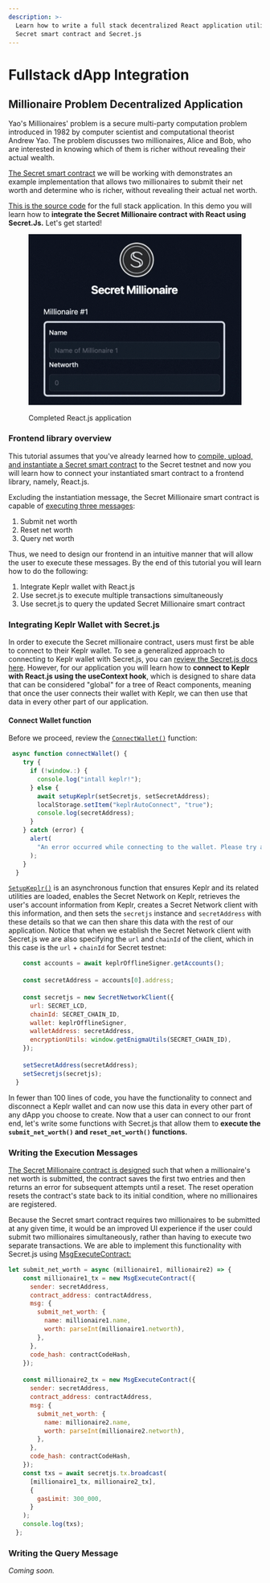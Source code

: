 ```yaml
---
description: >-
  Learn how to write a full stack decentralized React application utilizing a
  Secret smart contract and Secret.js
---
```


# Fullstack dApp Integration

## Millionaire Problem Decentralized Application

Yao's Millionaires' problem is a secure multi-party computation problem introduced in 1982 by computer scientist and computational theorist Andrew Yao. The problem discusses two millionaires, Alice and Bob, who are interested in knowing which of them is richer without revealing their actual wealth.&#x20;

[The Secret smart contract](https://github.com/scrtlabs/MillionaireProblemTutorial/tree/master) we will be working with demonstrates an example implementation that allows two millionaires to submit their net worth and determine who is richer, without revealing their actual net worth.&#x20;

[This is the source code](https://github.com/scrtlabs/examples/tree/master/secret-millionaire) for the full stack application. In this demo you will learn how to **integrate the Secret Millionaire contract with React using Secret.Js.** Let's get started! &#x20;

<figure><img src="../../.gitbook/assets/secret millionaire (1).gif" alt=""><figcaption><p>Completed React.js application</p></figcaption></figure>

### **Frontend library overview**&#x20;

This tutorial assumes that you've already learned how to [compile, upload, and instantiate a Secret smart contract](https://docs.scrt.network/secret-network-documentation/development/getting-started/interacting-with-the-testnet) to the Secret testnet and now you will learn how to connect your instantiated smart contract to a frontend library, namely, React.js.&#x20;

Excluding the instantiation message, the Secret Millionaire smart contract is capable of [executing three messages](https://github.com/scrtlabs/examples/blob/master/secret-millionaire/millionaire-contract/src/msg.rs):&#x20;

1. Submit net worth
2. Reset net worth&#x20;
3. Query net worth

Thus, we need to design our frontend in an intuitive manner that will allow the user to execute these messages. By the end of this tutorial you will learn how to do the following:&#x20;

1. Integrate Keplr wallet with React.js
2. Use secret.js to execute multiple transactions simultaneously&#x20;
3. Use secret.js to query the updated Secret Millionaire smart contract&#x20;

### Integrating Keplr Wallet with Secret.js

In order to execute the Secret millionaire contract, users must first be able to connect to their Keplr wallet. To see a generalized approach to connecting to Keplr wallet with Secret.js, you can [review the Secret.js docs here](https://secretjs.scrt.network/#keplr-wallet). However, for our application you will learn how to **connect to Keplr with React.js using the useContext hook**, which is designed to share data that can be considered "global" for a tree of React components, meaning that once the user connects their wallet with Keplr, we can then use that data in every other part of our application.&#x20;

#### Connect Wallet function&#x20;

Before we proceed, review the [`ConnectWallet()`](https://github.com/scrtlabs/examples/blob/bc4676c4d3a644e3cc841384033ba1b7306250eb/secret-millionaire/react-millionaire/src/secretJs/SecretjsContext.js#L49C2-L63C4) function: &#x20;

```javascript
 async function connectWallet() {
    try {
      if (!window.:) {
        console.log("intall keplr!");
      } else {
        await setupKeplr(setSecretjs, setSecretAddress);
        localStorage.setItem("keplrAutoConnect", "true");
        console.log(secretAddress);
      }
    } catch (error) {
      alert(
        "An error occurred while connecting to the wallet. Please try again."
      );
    }
  }
```

[`SetupKeplr()`](https://github.com/scrtlabs/examples/blob/bc4676c4d3a644e3cc841384033ba1b7306250eb/secret-millionaire/react-millionaire/src/secretJs/SecretjsContext.js#L11C1-L47C4) is an asynchronous function that ensures Keplr and its related utilities are loaded, enables the Secret Network on Keplr, retrieves the user's account information from Keplr, creates a Secret Network client with this information, and then sets the `secretjs` instance and `secretAddress` with these details so that we can then share this data with the rest of our application.  Notice that when we establish the Secret Network client with Secret.js we are also specifying the `url` and `chainId` of the client, which in this case is the `url` + `chainId` for Secret testnet:

```javascript
    const accounts = await keplrOfflineSigner.getAccounts();

    const secretAddress = accounts[0].address;

    const secretjs = new SecretNetworkClient({
      url: SECRET_LCD,
      chainId: SECRET_CHAIN_ID,
      wallet: keplrOfflineSigner,
      walletAddress: secretAddress,
      encryptionUtils: window.getEnigmaUtils(SECRET_CHAIN_ID),
    });

    setSecretAddress(secretAddress);
    setSecretjs(secretjs);
  }
```

In fewer than 100 lines of code, you have the functionality to connect and disconnect a Keplr wallet and can now use this data in every other part of any dApp you choose to create. Now that a user can connect to our front end, let's write some functions with Secret.js that allow them to **execute the `submit_net_worth()` and `reset_net_worth()` functions.**&#x20;

### Writing the Execution Messages

[The Secret Millionaire contract is designed](https://github.com/scrtlabs/examples/blob/bc4676c4d3a644e3cc841384033ba1b7306250eb/secret-millionaire/millionaire-contract/src/contract.rs#L45) such that when a millionaire's net worth is submitted, the contract saves the first two entries and then returns an error for subsequent attempts until a reset. The reset operation resets the contract's state back to its initial condition, where no millionaires are registered.&#x20;

Because the Secret smart contract requires two millionaires to be submitted at any given time, it would be an improved UI experience if the user could submit two millionaires simultaneously, rather than having to execute two separate transactions. We are able to implement this functionality with Secret.js using [MsgExecuteContract: ](https://github.com/scrtlabs/examples/blob/bc4676c4d3a644e3cc841384033ba1b7306250eb/secret-millionaire/react-millionaire/src/secretJs/SecretjsFunctions.js#L2)

```javascript
let submit_net_worth = async (millionaire1, millionaire2) => {
    const millionaire1_tx = new MsgExecuteContract({
      sender: secretAddress,
      contract_address: contractAddress,
      msg: {
        submit_net_worth: {
          name: millionaire1.name,
          worth: parseInt(millionaire1.networth),
        },
      },
      code_hash: contractCodeHash,
    });

    const millionaire2_tx = new MsgExecuteContract({
      sender: secretAddress,
      contract_address: contractAddress,
      msg: {
        submit_net_worth: {
          name: millionaire2.name,
          worth: parseInt(millionaire2.networth),
        },
      },
      code_hash: contractCodeHash,
    });
    const txs = await secretjs.tx.broadcast(
      [millionaire1_tx, millionaire2_tx],
      {
        gasLimit: 300_000,
      }
    );
    console.log(txs);
  };
```

### Writing the Query Message

_Coming soon._&#x20;

&#x20; &#x20;
